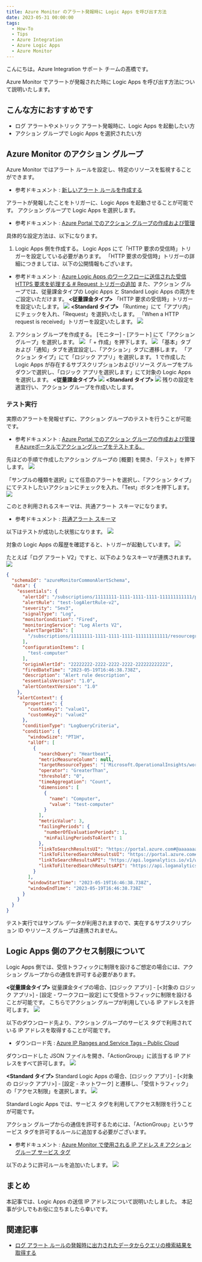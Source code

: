 ```yaml
---
title: Azure Monitor のアラート発報時に Logic Apps を呼び出す方法
date: 2023-05-31 00:00:00
tags:
  - How-To
  - Tips
  - Azure Integration
  - Azure Logic Apps 
  - Azure Monitor
---
```


こんにちは。Azure Integration サポート チームの髙橋です。

Azure Monitor でアラートが発報された時に Logic Apps を呼び出す方法について説明いたします。

<!-- more -->

## こんな方におすすめです
- ログ アラートやメトリック アラート発報時に、Logic Apps を起動したい方
- アクション グループで Logic Apps を選択されたい方

## Azure Monitor のアクション グループ
Azure Monitor ではアラート ルールを設定し、特定のリソースを監視することができます。
- 参考ドキュメント : [新しいアラート ルールを作成する](https://learn.microsoft.com/ja-jp/azure/azure-monitor/alerts/alerts-create-new-alert-rule?tabs=metric)

アラートが発報したことをトリガーに、Logic Apps を起動させることが可能です。
アクション グループで Logic Apps を選択します。
- 参考ドキュメント : [Azure Portal でのアクション グループの作成および管理](https://learn.microsoft.com/ja-jp/azure/azure-monitor/alerts/action-groups)

具体的な設定方法は、以下になります。

1. Logic Apps 側を作成する。
Logic Apps にて「HTTP 要求の受信時」トリガーを設定している必要があります。
「HTTP 要求の受信時」トリガーの詳細につきましては、以下の公開情報もございます。
- 参考ドキュメント : [Azure Logic Apps のワークフローに送信された受信 HTTPS 要求を処理する # Request トリガーの追加](https://learn.microsoft.com/ja-jp/azure/connectors/connectors-native-reqres?tabs=consumption#add-a-request-trigger)
また、アクション グループでは、従量課金タイプの Logic Apps と Standard Logic Apps の両方をご設定いただけます。
**<従量課金タイプ>**
「HTTP 要求の受信時」トリガーを設定いたします。
![](./actionGroupSetting/actionGroupSetting01.jpg)
**<Standard タイプ>**
「Runtime」にて「アプリ内」にチェックを入れ、「Request」を選択いたします。
「When a HTTP request is received」トリガーを設定いたします。
![](./actionGroupSetting/actionGroupSetting02.jpg)

2. アクション グループを作成する。
[モニター] - [アラート] にて「アクション グループ」を選択します。
![](./actionGroupSetting/actionGroupSetting03.jpg)
「 + 作成」を押下します。
![](./actionGroupSetting/actionGroupSetting04.jpg)
「基本」タブおよび「通知」タブを適宜設定し、「アクション」タブに遷移します。
「アクション タイプ」にて「ロジック アプリ」を選択します。
1 で作成した Logic Apps が存在するサブスクリプションおよびリソース グループをプルダウンで選択し、「ロジック アプリを選択します」にて対象の Logic Apps を選択します。
**<従量課金タイプ>**
![](./actionGroupSetting/actionGroupSetting05.jpg)
**<Standard タイプ>**
![](./actionGroupSetting/actionGroupSetting06.jpg)
残りの設定を適宜行い、アクション グループを作成いたします。

### テスト実行
実際のアラートを発報せずに、アクション グループのテストを行うことが可能です。
- 参考ドキュメント : [Azure Portal でのアクション グループの作成および管理 # Azureポータルでアクショングループをテストする。](https://learn.microsoft.com/ja-jp/azure/azure-monitor/alerts/action-groups#test-an-action-group-in-the-azure-portal)

先ほどの手順で作成したアクション グループの [概要] を開き、「テスト」を押下します。
![](./actionGroupSetting/actionGroupSetting07.jpg)

「サンプルの種類を選択」にて任意のアラートを選択し、「アクション タイプ」にてテストしたいアクションにチェックを入れ、「Test」ボタンを押下します。
![](./actionGroupSetting/actionGroupSetting08.jpg)

このとき利用されるスキーマは、共通アラート スキーマになります。
- 参考ドキュメント : [共通アラート スキーマ](https://learn.microsoft.com/ja-jp/azure/azure-monitor/alerts/alerts-common-schema)

以下はテストが成功した状態になります。
![](./actionGroupSetting/actionGroupSetting09.jpg)

対象の Logic Apps の履歴を確認すると、トリガーが起動しています。
![](./actionGroupSetting/actionGroupSetting10.jpg)

たとえば「ログ アラート V2」ですと、以下のようなスキーマが連携されます。
![](./actionGroupSetting/actionGroupSetting11.jpg)

```json
{
  "schemaId": "azureMonitorCommonAlertSchema",
  "data": {
    "essentials": {
      "alertId": "/subscriptions/11111111-1111-1111-1111-111111111111/providers/Microsoft.AlertsManagement/alerts/12345678-1234-1234-1234-1234567890ab",
      "alertRule": "test-logAlertRule-v2",
      "severity": "Sev3",
      "signalType": "Log",
      "monitorCondition": "Fired",
      "monitoringService": "Log Alerts V2",
      "alertTargetIDs": [
        "/subscriptions/11111111-1111-1111-1111-111111111111/resourcegroups/test-RG/providers/microsoft.operationalinsights/workspaces/test-logAnalyticsWorkspace"
      ],
      "configurationItems": [
        "test-computer"
      ],
      "originAlertId": "22222222-2222-2222-2222-222222222222",
      "firedDateTime": "2023-05-19T16:46:38.738Z",
      "description": "Alert rule description",
      "essentialsVersion": "1.0",
      "alertContextVersion": "1.0"
    },
    "alertContext": {
      "properties": {
        "customKey1": "value1",
        "customKey2": "value2"
      },
      "conditionType": "LogQueryCriteria",
      "condition": {
        "windowSize": "PT1H",
        "allOf": [
          {
            "searchQuery": "Heartbeat",
            "metricMeasureColumn": null,
            "targetResourceTypes": "['Microsoft.OperationalInsights/workspaces']",
            "operator": "GreaterThan",
            "threshold": "0",
            "timeAggregation": "Count",
            "dimensions": [
              {
                "name": "Computer",
                "value": "test-computer"
              }
            ],
            "metricValue": 3,
            "failingPeriods": {
              "numberOfEvaluationPeriods": 1,
              "minFailingPeriodsToAlert": 1
            },
            "linkToSearchResultsUI": "https://portal.azure.com#@aaaaaaaa-aaaa-aaaa-aaaa-aaaaaaaaaaaa/blade/Microsoft_Azure_Monitoring_Logs/LogsBlade/source/Alerts.EmailLinks/scope/%7B%22resources%22%3A%5B%7B%22resourceId%22%3A%22%2Fsubscriptions%2F11111111-1111-1111-1111-111111111111%2FresourceGroups%2Ftest-RG%2Fproviders%2FMicrosoft.OperationalInsights%2Fworkspaces%2Ftest-logAnalyticsWorkspace%22%7D%5D%7D/q/aBcDeFgHiJkLmNaBcDeFgHiJkLmNaBcDeFgHiJkLmNaBcDeFgHiJkLmN1234567890ZAZBZiaGBlaG5lbKlnAAFRmnp6WNUZoqvTBAA%3D/prettify/1/timespan/2021-11-16T10%3a17%3a39.0000000Z%2f2021-11-16T11%3a17%3a39.0000000Z",
            "linkToFilteredSearchResultsUI": "https://portal.azure.com#@aaaaaaaa-aaaa-aaaa-aaaa-aaaaaaaaaaaa/blade/Microsoft_Azure_Monitoring_Logs/LogsBlade/source/Alerts.EmailLinks/scope/%7B%22resources%22%3A%5B%7B%22resourceId%22%3A%22%2Fsubscriptions%2F11111111-1111-1111-1111-111111111111%2FresourceGroups%2Ftest-RG%2Fproviders%2FMicrosoft.OperationalInsights%2Fworkspaces%2Ftest-logAnalyticsWorkspace%22%7D%5D%7D/q/aBcDeFgHiJkLmN%2Fl35oOTZoKioEOouaBcDeFgHiJkLmN%2BaBcDeFgHiJkLmN%2BaBcDeFgHiJkLmN7HHgOCZTR0Ak%2FaBcDeFgHiJkLmN1234567890Ltcw%2FOqZS%2FuX0L5d%2Bx3iMHNzQiu3Y%2BzsjpFSWlOzgA87vAxeHW2MoAtQxe6OUvVrZR3XYZPXrd%2FIE/prettify/1/timespan/2021-11-16T10%3a17%3a39.0000000Z%2f2021-11-16T11%3a17%3a39.0000000Z",
            "linkToSearchResultsAPI": "https://api.loganalytics.io/v1/workspaces/bbbbbbbb-bbbb-bbbb-bbbb-bbbbbbbbbbbb/query?query=Heartbeat%7C%20where%20TimeGenerated%20between%28datetime%282021-11-16T10%3A17%3A39.0000000Z%29..datetime%282021-11-16T11%3A17%3A39.0000000Z%29%29&timespan=2021-11-16T10%3a17%3a39.0000000Z%2f2021-11-16T11%3a17%3a39.0000000Z",
            "linkToFilteredSearchResultsAPI": "https://api.loganalytics.io/v1/workspaces/bbbbbbbb-bbbb-bbbb-bbbb-bbbbbbbbbbbb/query?query=Heartbeat%7C%20where%20TimeGenerated%20between%28datetime%282021-11-16T10%3A17%3A39.0000000Z%29..datetime%282021-11-16T11%3A17%3A39.0000000Z%29%29%7C%20where%20tostring%28Computer%29%20%3D%3D%20%27test-computer%27&timespan=2021-11-16T10%3a17%3a39.0000000Z%2f2021-11-16T11%3a17%3a39.0000000Z"
          }
        ],
        "windowStartTime": "2023-05-19T16:46:38.738Z",
        "windowEndTime": "2023-05-19T16:46:38.738Z"
      }
    }
  }
}
```
テスト実行ではサンプル データが利用されますので、実在するサブスクリプション ID やリソース グループは連携されません。

## Logic Apps 側のアクセス制限について
Logic Apps 側では、受信トラフィックに制限を設けるご想定の場合には、アクション グループからの通信を許可する必要があります。

**<従量課金タイプ>**
従量課金タイプの場合、[ロジック アプリ] - [<対象の ロジック アプリ>] - [設定 - ワークフロー設定] にて受信トラフィックに制限を設けることが可能です。
こちらでアクション グループが利用している IP アドレスを許可します。
![](./actionGroupSetting/actionGroupSetting12.jpg)

以下のダウンロード先より、アクション グループのサービス タグで利用されている IP アドレスを取得することが可能です。
- ダウンロード先 : [Azure IP Ranges and Service Tags – Public Cloud](https://www.microsoft.com/en-us/download/details.aspx?id=56519)

ダウンロードした JSON ファイルを開き、「ActionGroup」に該当する IP アドレスをすべて許可します。
![](./actionGroupSetting/actionGroupSetting13.jpg)

**<Standard タイプ>**
Standard Logic Apps の場合、[ロジック アプリ] - [<対象の ロジック アプリ>] - [設定 - ネットワーク] と遷移し、「受信トラフィック」の「アクセス制限」を選択します。
![](./actionGroupSetting/actionGroupSetting14.jpg)

Standard Logic Apps では、サービス タグを利用してアクセス制限を行うことが可能です。

アクション グループからの通信を許可するためには、「ActionGroup」というサービス タグを許可するルールに追加する必要がございます。
- 参考ドキュメント : [Azure Monitor で使用される IP アドレス # アクション グループ サービス タグ](https://learn.microsoft.com/ja-jp/azure/azure-monitor/app/ip-addresses#action-group-service-tag)

以下のように許可ルールを追加いたします。
![](./actionGroupSetting/actionGroupSetting15.jpg)

## まとめ
本記事では、Logic Apps の送信 IP アドレスについて説明いたしました。
本記事が少しでもお役に立ちましたら幸いです。

## 関連記事
- [ログ アラート ルールの発報時に出力されたデータからクエリの検索結果を取得する](https://jpazinteg.github.io/blog/LogicApps/Integration-logAlertRule/)